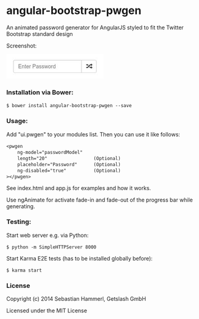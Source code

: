 angular-bootstrap-pwgen
=======================

An animated password generator for AngularJS styled to fit the Twitter Bootstrap standard design

Screenshot:

![Screenshot](/pwgen.gif?raw=true "Password generator in action")

### Installation via Bower:

```
$ bower install angular-bootstrap-pwgen --save
```

### Usage:

Add "ui.pwgen" to your modules list. Then you can use it like follows:

```
<pwgen
    ng-model="passwordModel"
    length="20"                 (Optional)
    placeholder="Password"      (Optional)
    ng-disabled="true"          (Optional)
></pwgen>
```

See index.html and app.js for examples and how it works.

Use ngAnimate for activate fade-in and fade-out of the progress bar while generating.

### Testing:

Start web server e.g. via Python:
```
$ python -m SimpleHTTPServer 8000
```

Start Karma E2E tests (has to be installed globally before):
```
$ karma start
```

### License

Copyright (c) 2014 Sebastian Hammerl, Getslash GmbH

Licensed under the MIT License